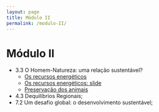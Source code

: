 ```yaml
---
layout: page
title: Módulo II
permalink: /modulo-II/
---
```


# Módulo II
  - 3.3 O Homem-Natureza: uma relação sustentável?
    - [Os recursos energéticos]({{site.baseurl}}/Recursos-Energeticos/)
    - [Os recursos energéticos: slide]({{site.baseurl}}/Area-Integracao/)
    - [Preservação dos animais]({{site.baseurl}}/Preservacao-Animais/)
- 4.3 Dequilíbrios Regionais;
- 7.2 Um desafio global: o desenvolvimento sustentável;
